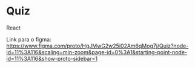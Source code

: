 # Quiz

React

Link para o figma:
https://www.figma.com/proto/HgJMwG2w25i02Am6qMog7j/Quiz?node-id=11%3A116&scaling=min-zoom&page-id=0%3A1&starting-point-node-id=11%3A116&show-proto-sidebar=1

